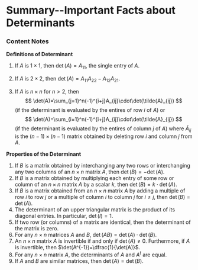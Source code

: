 # Summary--Important Facts about Determinants

### Content Notes

**Definitions of Determinant**

1. If $A$ is $1\times 1$, then $\det(A)=A_{11}$, the single entry of $A$.

2. If $A$ is $2\times 2$, then $\det(A)=A_{11}A_{22}-A_{12}A_{21}$.

3. If $A$ is $n\times n$ for $n>2$, then
   $$
   \det(A)=\sum_{j=1}^n(-1)^{i+j}A_{ij}\cdot\det(\tilde{A}_{ij})
   $$
   (if the determinant is evaluated by the entires of row $i$ of $A$) or
   $$
   \det(A)=\sum_{i=1}^n(-1)^{i+j}A_{ij}\cdot\det(\tilde{A}_{ij})
   $$
   (if the determinant is evaluated by the entires of column $j$ of $A$) where $\tilde{A}_{ij}$ is the $(n-1)\times(n-1)$ matrix obtained by deleting row $i$ and column $j$ from $A$.

**Properties of the Determinant**

1. If $B$ is a matrix obtained by interchanging any two rows or interchanging any two columns of an $n\times n$ matrix $A$, then $\det(B)=-\det(A)$.
2. If $B$ is a matrix obtained by multiplying each entry of some row or column of an $n\times n$ matrix $A$ by a scalar $k$, then $\det(B)=k\cdot\det(A)$.
3. If $B$ is a matrix obtained from an $n\times n$ matrix $A$ by adding a multiple of row $i$ to row $j$ or a multiple of column $i$ to column $j$ for $i\ne j$, then $\det(B)=\det(A)$.
4. The determinant of an upper triangular matrix is the product of its diagonal entries. In particular, $\det(I)=1$.
5. If two row (or columns) of a matrix are identical, then the determinant of the matrix is zero.
6. For any $n\times n$ matrices $A$ and $B$, $\det(AB)=\det(A)\cdot\det(B)$.
7. An $n\times n$ matrix $A$ is invertible if and only if $\det(A)\ne0$. Furthermore, if $A$ is invertible, then $\det(A^{-1})=\dfrac{1}{\det(A)}$.
8. For any $n\times n$ matrix $A$, the determinants of $A$ and $A^t$ are equal.
9. If $A$ and $B$ are similar matrices, then $\det(A)=\det(B)$.